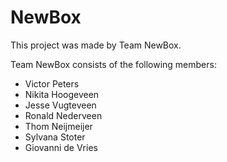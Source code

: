# NewBox

This project was made by Team NewBox.

Team NewBox consists of the following members:
<ul>
    <li>Victor Peters</li>
    <li>Nikita Hoogeveen</li>
    <li>Jesse Vugteveen</li>
    <li>Ronald Nederveen</li>
    <li>Thom Neijmeijer</li>
    <li>Sylvana Stoter</li>
    <li>Giovanni de Vries</li>
</ul>
